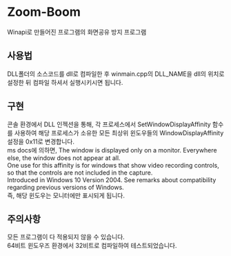 # Zoom-Boom
Winapi로 만들어진 프로그램의 화면공유 방지 프로그램   
## 사용법
DLL폴더의 소스코드를 dll로 컴파일한 후 winmain.cpp의 DLL_NAME을 dll의 위치로 설정한 뒤 컴파일 하셔서 실행시키시면 됩니다.
## 구현
콘솔 환경에서 DLL 인젝션을 통해, 각 프로세스에서 SetWindowDisplayAffinity 함수를 사용하여 해당 프로세스가 소유한 모든 최상위 윈도우들의 WindowDisplayAffinity 설정을 0x11로 변경합니다.   
ms docs에 의하면, The window is displayed only on a monitor. Everywhere else, the window does not appear at all.   
One use for this affinity is for windows that show video recording controls, so that the controls are not included in the capture.   
Introduced in Windows 10 Version 2004. See remarks about compatibility regarding previous versions of Windows.   
즉, 해당 윈도우는 모니터에만 표시되게 됩니다.
## 주의사항
모든 프로그램이 다 적용되지 않을 수 있습니다.   
64비트 윈도우즈 환경에서 32비트로 컴파일하여 테스트되었습니다.

